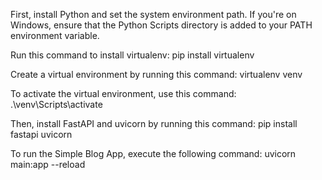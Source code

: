 First, install Python and set the system environment path. If you're on Windows, ensure that the Python Scripts directory is added to your PATH environment variable.

Run this command to install virtualenv:
pip install virtualenv

Create a virtual environment by running this command:
virtualenv venv

To activate the virtual environment, use this command:
.\venv\Scripts\activate

Then, install FastAPI and uvicorn by running this command:
pip install fastapi uvicorn

To run the Simple Blog App, execute the following command:
uvicorn main:app --reload

